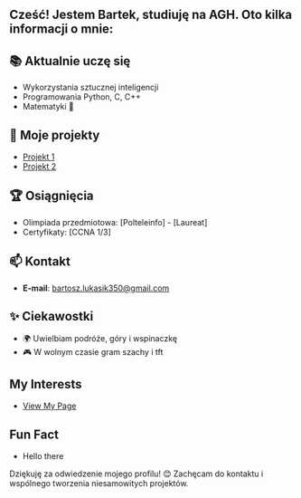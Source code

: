 ## Cześć! Jestem Bartek, studiuję na AGH. Oto kilka informacji o mnie:

## 📚 Aktualnie uczę się
- Wykorzystania sztucznej inteligencji
- Programowania Python, C, C++
- Matematyki 🤔

## 🌱 Moje projekty
- [Projekt 1](https://github.com/Vakshare/wdi.git)
- [Projekt 2](https://github.com/2024-2025-AGH-Wstep-do-Informatyki/Calculus-Survivor.git)

## 🏆 Osiągnięcia
- Olimpiada przedmiotowa: [Polteleinfo] - [Laureat]
- Certyfikaty: [CCNA 1/3]

## 📫 Kontakt
- **E-mail**: [bartosz.lukasik350@gmail.com](mailto:bartosz.lukasik350@gmailcom)

## ✨ Ciekawostki
- 🌍 Uwielbiam podróże, góry i wspinaczkę
- 🎮 W wolnym czasie gram szachy i tft

## My Interests
- [View My Page](https://vakshare.github.io)

## Fun Fact
- Hello there
  
Dziękuję za odwiedzenie mojego profilu! 😊 Zachęcam do kontaktu i wspólnego tworzenia niesamowitych projektów.
